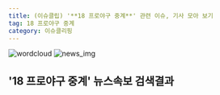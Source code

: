 ```yaml
---
title: (이슈클립) '**18 프로야구 중계**' 관련 이슈, 기사 모아 보기
tag: 18 프로야구 중계
category: 이슈클리핑
---
```

![wordcloud](https://s3.ap-northeast-2.amazonaws.com/lyrics101-wordcloud/2018-09-26-1537941368.png)
![news_img](https://user-images.githubusercontent.com/42597476/44507050-1206f400-a6e4-11e8-8d98-7ffbfebb353f.png)
## **'**18 프로야구 중계**'** 뉴스속보 검색결과

